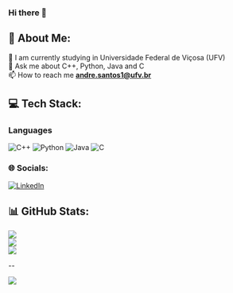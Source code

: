 ### Hi there 👋

## 💫 About Me:
🔭 I am currently studying in Universidade Federal de Viçosa (UFV)<br>
💬 Ask me about C++, Python, Java and C<br>
📫 How to reach me **andre.santos1@ufv.br**<br>

## 💻 Tech Stack:

### Languages
![C++](https://img.shields.io/badge/c++-%2300599C.svg?style=for-the-badge&logo=c%2B%2B&logoColor=white)
![Python](https://img.shields.io/badge/python-%23ED8B00.svg?style=for-the-badge&logo=java&logoColor=white) 
![Java](https://img.shields.io/badge/java-%23ED8B00.svg?style=for-the-badge&logo=java&logoColor=white) 
![C](https://img.shields.io/badge/c-%23ED8B00.svg?style=for-the-badge&logo=java&logoColor=white) 

### 🌐 Socials:
[![LinkedIn](https://img.shields.io/badge/LinkedIn-%230077B5.svg?logo=linkedin&logoColor=white)](https://www.linkedin.com/in/andr%C3%A9-luiz-feij%C3%B3-dos-santos-2408a0251/)

## 📊 GitHub Stats:
![](https://github-readme-stats.vercel.app/api?username=andrefeijosantos&theme=dark&hide_border=true&include_all_commits=false&count_private=true)<br/>
![](https://github-readme-streak-stats.herokuapp.com/?user=andrefeijosantos&theme=dark&hide_border=true)<br/>
![](https://github-readme-stats.vercel.app/api/top-langs/?username=andrefeijosantos&theme=dark&hide_border=true&include_all_commits=false&count_private=true&layout=compact)

--

[![](https://visitcount.itsvg.in/api?id=andrefeijosantos&icon=1&color=11)](https://visitcount.itsvg.in)
